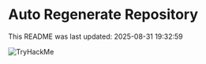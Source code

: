 # Auto Regenerate Repository

This README was last updated: 2025-08-31 19:32:59

 ![TryHackMe](https://tryhackme.com/badge/533634)